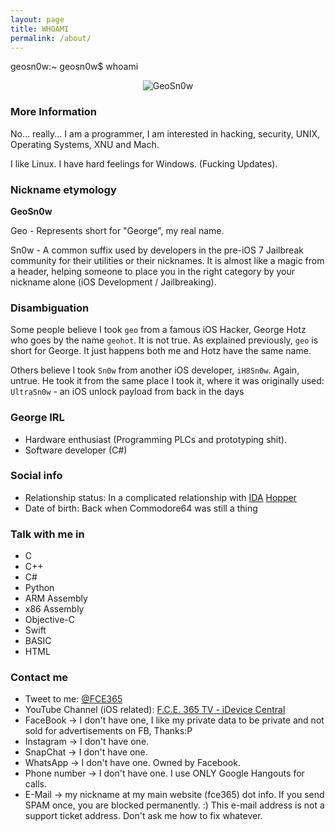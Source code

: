 ```yaml
---
layout: page
title: WHOAMI
permalink: /about/
---
```

<p>

geosn0w:~ geosn0w$ whoami

</p>
<p align="center">
<img src="https://image.ibb.co/mkXiMn/lol.png" alt="GeoSn0w">
  </p>

### More Information

No... really... I am a programmer, I am interested in hacking, security, UNIX, Operating Systems, XNU and Mach.

I like Linux. I have hard feelings for Windows. (Fucking Updates).

### Nickname etymology 
<b>GeoSn0w</b>

Geo - Represents short for "George", my real name.

Sn0w - A common suffix used by developers in the pre-iOS 7 Jailbreak community for their utilities or their nicknames. It is almost like a magic from a header, helping someone to place you in the right category by your nickname alone (iOS Development / Jailbreaking).

### Disambiguation
Some people believe I took <code class="high">geo</code> from a famous iOS Hacker, George Hotz who goes by the name <code class="high">geohot</code>. It is not true. As explained previously, <code class="high">geo</code> is short for George. It just happens both me and Hotz have the same name. 

Others believe I took <code class="high">Sn0w</code> from another iOS developer, <code class="high">iH8Sn0w</code>. Again, untrue. He took it from the same place I took it, where it was originally used: <code class="high">UltraSn0w</code> - an iOS unlock payload from back in the days

### George IRL

<ul>
<li>Hardware enthusiast (Programming PLCs and prototyping shit).</li>
<li>Software developer (C#)</li>
</ul>

### Social info
<ul>
  <li> Relationship status: In a complicated relationship with <a href="https://www.hex-rays.com/products/ida/">IDA</a> <a href = "https://www.hopperapp.com/">Hopper</a></li>
  <li> Date of birth: Back when Commodore64 was still a thing</li>
</ul>
  
### Talk with me in
<ul>
<li>C</li>
<li>C++</li>
<li>C#</li>
<li>Python</li>
<li>ARM Assembly</li>
<li>x86 Assembly</li>
<li>Objective-C</li>
<li>Swift</li>
<li>BASIC</li>
<li>HTML</li>
</ul>

### Contact me
<ul>
  <li>Tweet to me: <a href="https://twitter.com/FCE365">@FCE365</a></li>
  <li>YouTube Channel (iOS related): <a href="http://youtube.com/fce365official">F.C.E. 365 TV - iDevice Central</a></li>
  <li>FaceBook -> I don't have one, I like my private data to be private and not sold for advertisements on FB, Thanks:P</li>
  <li>Instagram -> I don't have one.</li>
  <li>SnapChat -> I don't have one. </li>
  <li>WhatsApp -> I don't have one. Owned by Facebook.</li>
  <li>Phone number -> I don't have one. I use ONLY Google Hangouts for calls.</li>
  <li>E-Mail -> my nickname at my main website (fce365) dot info. If you send SPAM once, you are blocked permanently. :) This e-mail address is not a support ticket address. Don't ask me how to fix whatever.</li>
    
</ul>
